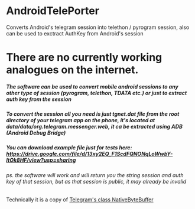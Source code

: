# AndroidTelePorter
Converts Android's telegram session into telethon / pyrogram session, also can be used to exctract AuthKey from Android's session

# There are no currently working analogues on the internet.
##### The software can be used to convert mobile android sessions to any other type of session (pyrogram, telethon, TDATA etc.) or just to extract auth key from the session

##### To convert the session all you need is just tgnet.dat file from the root directory of your telegram app on the phone, it's located at data/data/org.telegram.messenger.web, it ca be extracted using ADB (Android Debug Bridge)

##### You can download example file just for tests here: https://drive.google.com/file/d/13xy2EQ_F1ScdFQNONqLoWwbY-ltOk8HF/view?usp=sharing
###### ps. the software will work and will return you the string session and auth key of that session, but as that session is public, it may already be invalid

Technically it is a copy of [Telegram's class NativeByteBuffer](https://github.com/DrKLO/Telegram/blob/master/TMessagesProj/jni/tgnet/NativeByteBuffer.cpp)
